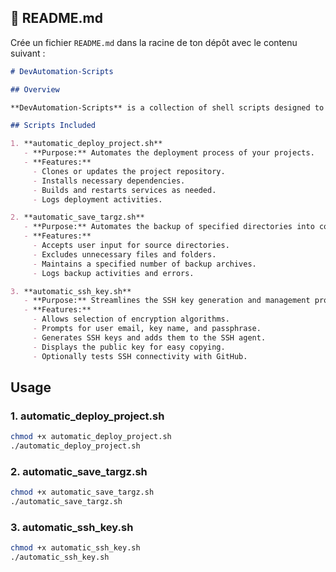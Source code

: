## 📄 **README.md**

Crée un fichier `README.md` dans la racine de ton dépôt avec le contenu suivant :

```markdown
# DevAutomation-Scripts

## Overview

**DevAutomation-Scripts** is a collection of shell scripts designed to streamline and automate essential development tasks. These scripts help in deploying projects, managing backups, and generating SSH keys efficiently.

## Scripts Included

1. **automatic_deploy_project.sh**
   - **Purpose:** Automates the deployment process of your projects.
   - **Features:**
     - Clones or updates the project repository.
     - Installs necessary dependencies.
     - Builds and restarts services as needed.
     - Logs deployment activities.

2. **automatic_save_targz.sh**
   - **Purpose:** Automates the backup of specified directories into compressed `.tar.gz` archives.
   - **Features:**
     - Accepts user input for source directories.
     - Excludes unnecessary files and folders.
     - Maintains a specified number of backup archives.
     - Logs backup activities and errors.

3. **automatic_ssh_key.sh**
   - **Purpose:** Streamlines the SSH key generation and management process.
   - **Features:**
     - Allows selection of encryption algorithms.
     - Prompts for user email, key name, and passphrase.
     - Generates SSH keys and adds them to the SSH agent.
     - Displays the public key for easy copying.
     - Optionally tests SSH connectivity with GitHub.

```

## Usage

### 1. **automatic_deploy_project.sh**

```bash
chmod +x automatic_deploy_project.sh
./automatic_deploy_project.sh
```

### 2. **automatic_save_targz.sh**

```bash
chmod +x automatic_save_targz.sh
./automatic_save_targz.sh
```

### 3. **automatic_ssh_key.sh**

```bash
chmod +x automatic_ssh_key.sh
./automatic_ssh_key.sh
```